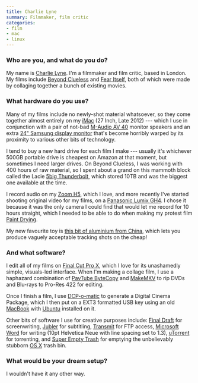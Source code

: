 ```yaml
---
title: Charlie Lyne
summary: Filmmaker, film critic
categories:
- film
- mac
- linux
---
```


### Who are you, and what do you do?

My name is [Charlie Lyne](http://www.charlielyne.com/ "Charlie's website."). I'm a filmmaker and film critic, based in London. My films include [Beyond Clueless](https://www.youtube.com/watch?v=DEz8pdxslYU "The YouTube trailer for Charlie's movie.") and [Fear Itself](https://www.youtube.com/watch?v=FCLCz9Dh57c "The YouTube trailer for Charlie's movie."), both of which were made by collaging together a bunch of existing movies.

### What hardware do you use?

Many of my films include no newly-shot material whatsoever, so they come together almost entirely on my [iMac][] (27 Inch, Late 2012) --- which I use in conjunction with a pair of not-bad [M-Audio AV 40][studiophile-av-40] monitor speakers and an extra [24" Samsung display monitor][s24b300hl] that's become horribly warped by its proximity to various other bits of technology.

I tend to buy a new hard drive for each film I make --- usually it's whichever 500GB portable drive is cheapest on Amazon at that moment, but sometimes I need larger drives. On Beyond Clueless, I was working with 400 hours of raw material, so I spent about a grand on this mammoth block called the Lacie [5big Thunderbolt][5big-thunderbolt], which stored 10TB and was the biggest one available at the time.

I record audio on my [Zoom H5][h5], which I love, and more recently I've started shooting original video for my films, on a [Panasonic Lumix GH4][lumix-dmc-gh4]. I chose it because it was the only camera I could find that would let me record for 10 hours straight, which I needed to be able to do when making my protest film [Paint Drying](https://www.washingtonpost.com/news/the-intersect/wp/2015/11/19/a-filmmaker-is-trolling-the-british-film-board-with-an-unbelievably-long-movie-of-paint-drying/ "A Washington Post article about Charlie's 10 hour movie of paint drying.").

My new favourite toy is [this bit of aluminium from China][as-klmh12], which lets you produce vaguely acceptable tracking shots on the cheap!

### And what software?

I edit all of my films on [Final Cut Pro X][final-cut-pro-x], which I love for its unashamedly simple, visuals-led interface. When I'm making a collage film, I use a haphazard combination of [PavTube ByteCopy][bytecopy] and [MakeMKV][] to rip DVDs and Blu-rays to Pro-Res 422 for editing.

Once I finish a film, I use [DCP-o-matic][] to generate a Digital Cinema Package, which I then put on a EXT3 formatted USB key using an old [MacBook][] with [Ubuntu][] installed on it.

Other bits of software I use for creative purposes include: [Final Draft][final-draft] for screenwriting, [Jubler][] for subtitling, [Transmit][] for FTP access, [Microsoft Word][word] for writing (10pt Helvetica Neue with line spacing set to 1.3), [uTorrent][] for torrenting, and [Super Empty Trash][super-empty-trash] for emptying the unbelievably stubborn [OS X][macos] trash bin.

### What would be your dream setup?

I wouldn't have it any other way.

[5big-thunderbolt]: https://www.amazon.com/MODEL-LaCie-Thunderbolt-External-9000378U/dp/B00AX9ZA6W/ "A large hard drive bay."
[as-klmh12]: http://www.koolertron.com/koolertron-professional-120cm-video-camera-mini-slider-for-dv-dslr-video-camera-canon-p-180.html "A metal slide for tracking a recording."
[h5]: https://www.zoom.co.jp/products/handy-recorder/h5-handy-recorder "A digital audio recorder."
[imac]: https://www.apple.com/imac/ "An all-in-one computer."
[lumix-dmc-gh4]: https://www.amazon.com/Panasonic-DMC-GH4KBODY-16-05MP-Mirrorless-Cinematic/dp/B00I9GYG8O "A 16.05 megapixel digital camera."
[macbook]: https://en.wikipedia.org/wiki/MacBook "A laptop."
[s24b300hl]: http://www.samsung.com/uk/support/model/LS24B300HL/EN "A 23.6 inch LED screen."
[studiophile-av-40]: http://www.m-audio.com/products/en_us/StudiophileAV40.html "Desktop speakers."
[bytecopy]: http://www.pavtube.cn/bytecopy/ "A Blu-ray and DVD ripper."
[dcp-o-matic]: http://dcpomatic.com/ "A tool to create a Digital Cinema Package from videos and images."
[final-cut-pro-x]: https://en.wikipedia.org/wiki/Final_Cut_Pro_X "A nonlinear video editor."
[final-draft]: http://store.finaldraft.com/final-draft-10.html "Popular screenwriting software."
[jubler]: http://www.jubler.org/ "A tool for editing subtitles."
[macos]: https://en.wikipedia.org/wiki/MacOS "An operating system for Mac hardware."
[makemkv]: http://www.makemkv.com/ "Video conversion software."
[super-empty-trash]: https://www.macupdate.com/app/mac/16727/super-empty-trash "A tool for force-emptying the Trash in macOS."
[transmit]: https://panic.com/transmit/ "An FTP/SFTP client for the Mac."
[ubuntu]: https://www.ubuntu.com/ "A Unix distribution."
[utorrent]: http://www.utorrent.com/ "A BitTorrent client."
[word]: https://products.office.com/en-us/word "A document editor."
